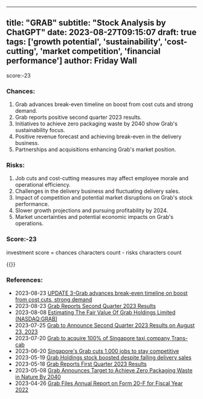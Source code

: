 
---
title: "GRAB"
subtitle: "Stock Analysis by ChatGPT"
date: 2023-08-27T09:15:07
draft: true
tags: ['growth potential', 'sustainability', 'cost-cutting', 'market competition', 'financial performance']
author: Friday Wall
---

score:-23
### Chances:
1. Grab advances break-even timeline on boost from cost cuts and strong demand.
2. Grab reports positive second quarter 2023 results.
3. Initiatives to achieve zero packaging waste by 2040 show Grab's sustainability focus.
4. Positive revenue forecast and achieving break-even in the delivery business.
5. Partnerships and acquisitions enhancing Grab's market position.
### Risks:
1. Job cuts and cost-cutting measures may affect employee morale and operational efficiency.
2. Challenges in the delivery business and fluctuating delivery sales.
3. Impact of competition and potential market disruptions on Grab's stock performance.
4. Slower growth projections and pursuing profitability by 2024.
5. Market uncertainties and potential economic impacts on Grab's operations.
### Score:-23
investment score = chances characters count - risks characters count

{{<tradingview symbol="NASDAQ:GRAB">}}
### References:
- 2023-08-23 [UPDATE 3-Grab advances break-even timeline on boost from cost cuts, strong demand](https://finance.yahoo.com/news/1-singapores-grab-forecasts-smaller-111230183.html?.tsrc=rss)
- 2023-08-23 [Grab Reports Second Quarter 2023 Results](https://finance.yahoo.com/news/grab-reports-second-quarter-2023-110000961.html?.tsrc=rss)
- 2023-08-08 [Estimating The Fair Value Of Grab Holdings Limited (NASDAQ:GRAB)](https://finance.yahoo.com/news/estimating-fair-value-grab-holdings-105839872.html?.tsrc=rss)
- 2023-07-25 [Grab to Announce Second Quarter 2023 Results on August 23, 2023](https://finance.yahoo.com/news/grab-announce-second-quarter-2023-132300973.html?.tsrc=rss)
- 2023-07-20 [Grab to acquire 100% of Singapore taxi company Trans-cab](https://sg.finance.yahoo.com/news/grab-acquire-100-singapore-taxi-company-trans-cab-082211436.html?.tsrc=rss)
- 2023-06-20 [Singapore's Grab cuts 1,000 jobs to stay competitive](https://ca.finance.yahoo.com/news/singapores-grab-cuts-1-000-053817740.html?.tsrc=rss)
- 2023-05-19 [Grab Holdings stock boosted despite falling delivery sales](https://finance.yahoo.com/video/grab-holdings-stock-boosted-despite-142731971.html?.tsrc=rss)
- 2023-05-18 [Grab Reports First Quarter 2023 Results](https://finance.yahoo.com/news/grab-reports-first-quarter-2023-110000412.html?.tsrc=rss)
- 2023-05-08 [Grab Announces Target to Achieve Zero Packaging Waste in Nature By 2040](https://finance.yahoo.com/news/grab-announces-target-achieve-zero-083000025.html?.tsrc=rss)
- 2023-04-26 [Grab Files Annual Report on Form 20-F for Fiscal Year 2022](https://finance.yahoo.com/news/grab-files-annual-report-form-110000132.html?.tsrc=rss)


                